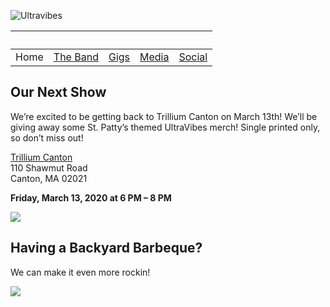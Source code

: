 ![Ultravibes](https://scontent.fbos1-1.fna.fbcdn.net/v/t1.0-9/55492985_332890087357228_108962916572594176_o.jpg?_nc_cat=100&_nc_sid=6e5ad9&_nc_ohc=apxkqkfxRhYAX9g1FpF&_nc_ht=scontent.fbos1-1.fna&oh=54b5f0af0fe6447625510dfca9c4efb6&oe=5EC0F420)

| &nbsp; | &nbsp;             | &nbsp;         | &nbsp;            | &nbsp;                                             |
| ------ | ------------------ | -------------- | ----------------- | -------------------------------------------------- |
| Home   | [The Band](./band) | [Gigs](./gigs) | [Media](./photos) | [Social](https://www.facebook.com/UltraVibesBand/) |

## Our Next Show

We’re excited to be getting back to Trillium Canton on March 13th!
We’ll be giving away some St. Patty’s themed UltraVibes merch! Single printed only, so don’t miss out!

[Trillium Canton](https://www.facebook.com/trilliumcanton/?eid=ARB7RKO9jCQAswHXYmBZ6KCTFvq918RM-kWY8XFylvQMC9BwtceYc9JGVIZ8UJVDqlmV-xBNrLkXjOQR_)
<br>110 Shawmut Road
<br>Canton, MA 02021

**Friday, March 13, 2020 at 6 PM – 8 PM**

![](https://scontent.fewr1-6.fna.fbcdn.net/v/t1.0-9/84124099_510766759569559_6461963285368406016_n.jpg?_nc_cat=109&_nc_sid=a61e81&_nc_ohc=_KInQlTF9ocAX_Ao3VV&_nc_ht=scontent.fewr1-6.fna&oh=107a529088d5b0c20f8d114ef1886814&oe=5EC4AB57)

## Having a Backyard Barbeque?

We can make it even more rockin!

![](https://scontent.fbos1-1.fna.fbcdn.net/v/t1.0-9/88241809_532416250737943_7974143947993776128_n.jpg?_nc_cat=101&_nc_sid=110474&_nc_ohc=d6AJRhbHb-cAX-z3Bap&_nc_ht=scontent.fbos1-1.fna&oh=d4a1795b113d5558e0634a4824103944&oe=5E8055B2)
